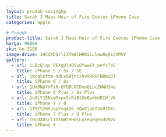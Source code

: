 ```yaml
---
layout: produk-casinghp
title: Sarah J Maas Heir of Fire Quotes iPhone Case
categories: apple

# Produk
product-title: Sarah J Maas Heir of Fire Quotes iPhone Case
harga: 90000
sku: hn-3190
image-drive: 1HCdXDSrlIXTmBlHH0iLulew0q6sdVMVV
gallery:
  - url: 1LBcQjqo_OEXgUl40Sv0YwwE4_pefvTcC
    title: iPhone 5 / 5s / SE
  - url: 1mcqSoftm-XdLx6Wjnc29v99RHFNBmZ8T
    title: iPhone 6 / 6s
  - url: 1Um8NpYnFi6-QYDBL8CDmnQLpcZWWU34e
    title: iPhone 6 Plus / 6s Plus
  - url: 1oALY1ENzeMxpx5cRzBtUoQukWdDIW_V6
    title: iPhone 7 / 8
  - url: 1T9f520XJqpYvq4I6_5QwVjaGTJoUfDXu
    title: iPhone 7 Plus / 8 Plus
  - url: 1HCdXDSrlIXTmBlHH0iLulew0q6sdVMVV
    title: iPhone X
---
```

